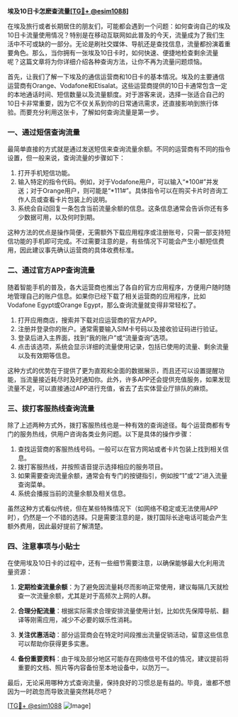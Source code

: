 **埃及10日卡怎麽查流量[[TG💪+ @esim1088](https://t.me/s/esim1088)]**

在埃及旅行或者长期居住的朋友们，可能都会遇到一个问题：如何查询自己的埃及10日卡流量使用情况？特别是在移动互联网如此普及的今天，流量成为了我们生活中不可或缺的一部分。无论是刷社交媒体、导航还是查找信息，流量都扮演着重要角色。那么，当你拥有一张埃及10日卡时，如何快速、便捷地检查剩余流量呢？这篇文章将为你详细介绍各种查询方法，让你不再为流量问题烦恼。

首先，让我们了解一下埃及的通信运营商和10日卡的基本情况。埃及的主要通信运营商有Orange、Vodafone和Etisalat。这些运营商提供的10日卡通常包含一定的本地通话时间、短信数量以及流量额度。对于游客来说，选择一张适合自己的10日卡非常重要，因为它不仅关系到你的日常通讯需求，还直接影响到旅行体验。而要充分利用这张卡，了解如何查询流量是第一步。

### **一、通过短信查询流量**

最简单直接的方式就是通过发送短信来查询流量余额。不同的运营商有不同的指令设置，但一般来说，查询流量的步骤如下：

1. 打开手机短信功能。
2. 输入特定的指令代码。例如，对于Vodafone用户，可以输入“*100#”并发送；对于Orange用户，则可能是“*111#”。具体指令可以在购买卡片时咨询工作人员或查看卡片包装上的说明。
3. 系统会自动回复一条包含当前流量余额的信息。这条信息通常会告诉你还有多少数据可用，以及何时到期。

这种方法的优点是操作简便，无需额外下载应用程序或注册账号，只需一部支持短信功能的手机即可完成。不过需要注意的是，有些情况下可能会产生小额短信费用，因此建议事先确认运营商的具体收费标准。

### **二、通过官方APP查询流量**

随着智能手机的普及，各大运营商也推出了各自的官方应用程序，方便用户随时随地管理自己的账户信息。如果你已经下载了相关运营商的应用程序，比如Vodafone Egypt或Orange Egypt，那么查询流量就变得非常轻松了。

1. 打开应用商店，搜索并下载对应运营商的官方APP。
2. 注册并登录你的账户。通常需要输入SIM卡号码以及接收验证码进行验证。
3. 登录后进入主界面，找到“我的账户”或“流量查询”选项。
4. 点击该选项，系统会显示详细的流量使用记录，包括已使用的流量、剩余流量以及有效期等信息。

这种方式的优势在于提供了更为直观和全面的数据展示，而且还可以设置提醒功能，当流量接近耗尽时及时通知你。此外，许多APP还会提供充值服务，如果发现流量不足，可以直接通过APP进行充值，省去了去实体营业厅排队的麻烦。

### **三、拨打客服热线查询流量**

除了上述两种方式外，拨打客服热线也是一种有效的查询途径。每个运营商都有专门的服务热线，供用户咨询各类业务问题。以下是具体的操作步骤：

1. 查找运营商的客服热线号码。一般可以在官方网站或者卡片包装上找到相关信息。
2. 拨打客服热线，并按照语音提示选择相应的服务项目。
3. 如果需要查询流量余额，通常会有专门的按键指引，例如按“1”或“2”进入流量查询菜单。
4. 系统会播报当前的流量余额及相关信息。

虽然这种方式看似传统，但在某些特殊情况下（如网络不稳定或无法使用APP时），仍然是一个不错的选择。只是需要注意的是，拨打国际长途电话可能会产生额外费用，因此最好提前了解清楚。

### **四、注意事项与小贴士**

在使用埃及10日卡的过程中，还有一些细节需要注意，以确保能够最大化利用流量资源：

1. **定期检查流量余额**：为了避免因流量耗尽而影响正常使用，建议每隔几天就检查一次流量余额，尤其是对于高频次上网的人群。
   
2. **合理分配流量**：根据实际需求合理安排流量使用计划，比如优先保障导航、翻译等刚需应用，减少不必要的娱乐性消耗。

3. **关注优惠活动**：部分运营商会在特定时间段推出流量促销活动，留意这些信息可以帮助你获得更多实惠。

4. **备份重要资料**：由于埃及部分地区可能存在网络信号不佳的情况，建议提前将重要的文档、照片等内容备份至本地设备中，以防万一。

最后，无论采用哪种方式查询流量，保持良好的习惯总是有益的。毕竟，谁都不想因为一时疏忽而导致流量突然耗尽吧？

[[TG💪+ @esim1088](https://t.me/s/esim1088) ![Image](https://i.postimg.cc/4NQfJmqS/Snipaste-2025-05-13-00-14-12.png)]